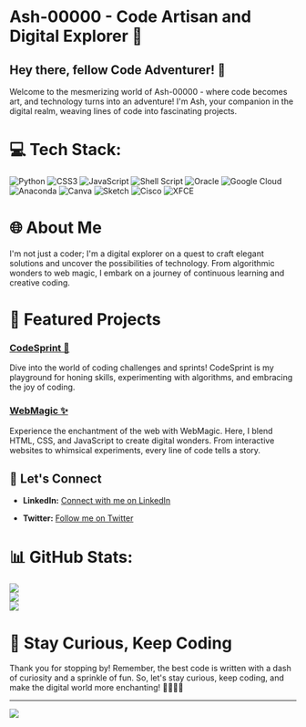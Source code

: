 # Ash-00000 - Code Artisan and Digital Explorer 🚀


## Hey there, fellow Code Adventurer! 👋

Welcome to the mesmerizing world of Ash-00000 - where code becomes art, and technology turns into an adventure! I'm Ash, your companion in the digital realm, weaving lines of code into fascinating projects.

# 💻 Tech Stack:
![Python](https://img.shields.io/badge/python-3670A0?style=for-the-badge&logo=python&logoColor=ffdd54) ![CSS3](https://img.shields.io/badge/css3-%231572B6.svg?style=for-the-badge&logo=css3&logoColor=white) ![JavaScript](https://img.shields.io/badge/javascript-%23323330.svg?style=for-the-badge&logo=javascript&logoColor=%23F7DF1E) ![Shell Script](https://img.shields.io/badge/shell_script-%23121011.svg?style=for-the-badge&logo=gnu-bash&logoColor=white) ![Oracle](https://img.shields.io/badge/Oracle-F80000?style=for-the-badge&logo=oracle&logoColor=white) ![Google Cloud](https://img.shields.io/badge/GoogleCloud-%234285F4.svg?style=for-the-badge&logo=google-cloud&logoColor=white) ![Anaconda](https://img.shields.io/badge/Anaconda-%2344A833.svg?style=for-the-badge&logo=anaconda&logoColor=white) ![Canva](https://img.shields.io/badge/Canva-%2300C4CC.svg?style=for-the-badge&logo=Canva&logoColor=white) ![Sketch](https://img.shields.io/badge/Sketch-FFB387?style=for-the-badge&logo=sketch&logoColor=black) ![Cisco](https://img.shields.io/badge/cisco-%23049fd9.svg?style=for-the-badge&logo=cisco&logoColor=black) ![XFCE](https://img.shields.io/badge/XFCE-%232284F2.svg?style=for-the-badge&logo=xfce&logoColor=white)

# 🌐 About Me

I'm not just a coder; I'm a digital explorer on a quest to craft elegant solutions and uncover the possibilities of technology. From algorithmic wonders to web magic, I embark on a journey of continuous learning and creative coding.

# 🚀 Featured Projects

### [CodeSprint 💨](https://github.com/Ash-00000/CodeSprint)

Dive into the world of coding challenges and sprints! CodeSprint is my playground for honing skills, experimenting with algorithms, and embracing the joy of coding.

### [WebMagic ✨](https://github.com/Ash-00000/WebMagic)

Experience the enchantment of the web with WebMagic. Here, I blend HTML, CSS, and JavaScript to create digital wonders. From interactive websites to whimsical experiments, every line of code tells a story.

## 🌈 Let's Connect

- **LinkedIn:** [Connect with me on LinkedIn](https://www.linkedin.com/in/ash-00000/)
  
- **Twitter:** [Follow me on Twitter](https://twitter.com/Ash_00000)

# 📊 GitHub Stats:
![](https://github-readme-stats.vercel.app/api?username=Ash-00000&theme=dark&hide_border=true&include_all_commits=false&count_private=false)<br/>
![](https://github-readme-streak-stats.herokuapp.com/?user=Ash-00000&theme=dark&hide_border=true)<br/>
![](https://github-readme-stats.vercel.app/api/top-langs/?username=Ash-00000&theme=dark&hide_border=true&include_all_commits=false&count_private=false&layout=compact)

# 🚨 Stay Curious, Keep Coding

Thank you for stopping by! Remember, the best code is written with a dash of curiosity and a sprinkle of fun. So, let's stay curious, keep coding, and make the digital world more enchanting! 🚀👨‍💻🔮

---
[![](https://visitcount.itsvg.in/api?id=Ash-00000&icon=0&color=0)](https://visitcount.itsvg.in)

<!-- Proudly created with GPRM ( https://gprm.itsvg.in ) -->
